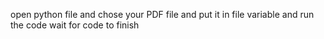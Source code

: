 open python file and chose your PDF file and put it in file variable and run the code 
wait for code to finish
